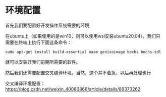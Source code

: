 # 环境配置

首先我们要配置好开发操作系统需要的环境

在ubuntu上（如果使用的是win10，则可以使用wsl安装ubuntu20.04），我们只需要在终端上执行下面这条命令：

```shell
sudo apt-get install build-essential nasm genisoimage bochs bochs-sdl   
```

就可以安装好我们前期所需要的软件。

然后我们还需要配置交叉编译环境，当然，这个并不着急，以后再处理也行

交叉编译环境配置：
https://blog.csdn.net/weixin_40080866/article/details/89373262


